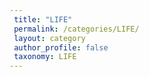 ```yaml
---
 title: "LIFE"
 permalink: /categories/LIFE/
 layout: category
 author_profile: false
 taxonomy: LIFE
---
```


